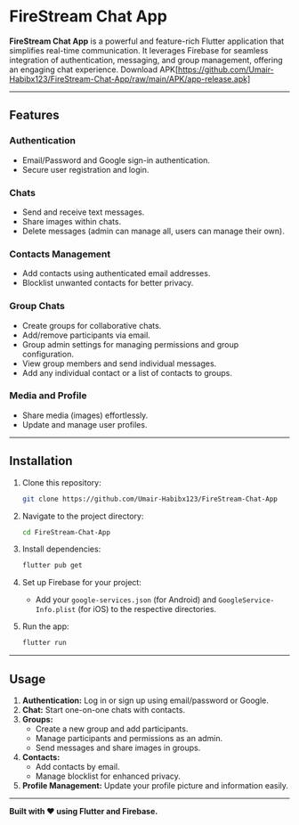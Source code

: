 # FireStream Chat App

**FireStream Chat App** is a powerful and feature-rich Flutter application that simplifies real-time communication. It leverages Firebase for seamless integration of authentication, messaging, and group management, offering an engaging chat experience.
Download APK[https://github.com/Umair-Habibx123/FireStream-Chat-App/raw/main/APK/app-release.apk]

---

## Features

### **Authentication**

- Email/Password and Google sign-in authentication.
- Secure user registration and login.

### **Chats**

- Send and receive text messages.
- Share images within chats.
- Delete messages (admin can manage all, users can manage their own).

### **Contacts Management**

- Add contacts using authenticated email addresses.
- Blocklist unwanted contacts for better privacy.

### **Group Chats**

- Create groups for collaborative chats.
- Add/remove participants via email.
- Group admin settings for managing permissions and group configuration.
- View group members and send individual messages.
- Add any individual contact or a list of contacts to groups.

### **Media and Profile**

- Share media (images) effortlessly.
- Update and manage user profiles.

---

## Installation

1. Clone this repository:

   ```bash
   git clone https://github.com/Umair-Habibx123/FireStream-Chat-App
   ```

2. Navigate to the project directory:

   ```bash
   cd FireStream-Chat-App
   ```

3. Install dependencies:

   ```bash
   flutter pub get
   ```

4. Set up Firebase for your project:

   - Add your `google-services.json` (for Android) and `GoogleService-Info.plist` (for iOS) to the respective directories.

5. Run the app:
   ```bash
   flutter run
   ```

---

## Usage

1. **Authentication:** Log in or sign up using email/password or Google.
2. **Chat:** Start one-on-one chats with contacts.
3. **Groups:**
   - Create a new group and add participants.
   - Manage participants and permissions as an admin.
   - Send messages and share images in groups.
4. **Contacts:**
   - Add contacts by email.
   - Manage blocklist for enhanced privacy.
5. **Profile Management:** Update your profile picture and information easily.

---

**Built with ❤️ using Flutter and Firebase.**
